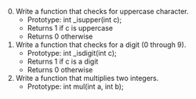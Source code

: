 0. Write a function that checks for uppercase character.
	- Prototype: int _isupper(int c);
	- Returns 1 if c is uppercase
	- Returns 0 otherwise
1. Write a function that checks for a digit (0 through 9).
	- Prototype: int _isdigit(int c);
	- Returns 1 if c is a digit
	- Returns 0 otherwise
2. Write a function that multiplies two integers.
	- Prototype: int mul(int a, int b);
